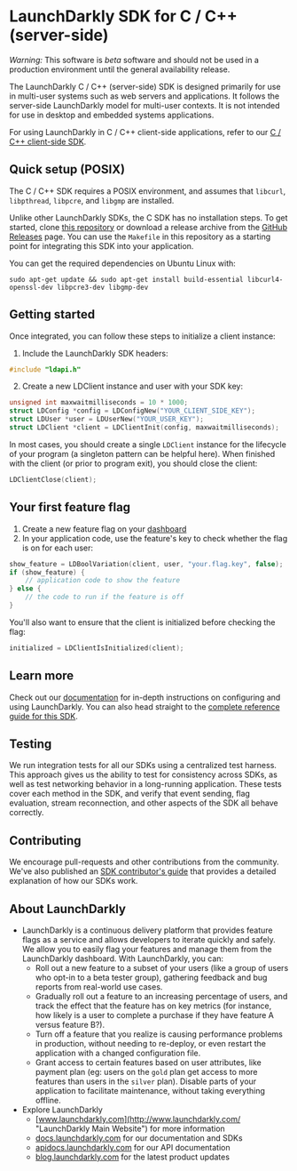 LaunchDarkly SDK for C / C++ (server-side)
===================================

*Warning:* This software is *beta* software and should not be used in a production environment until the general availability release.

The LaunchDarkly C / C++ (server-side) SDK is designed primarily for use in multi-user systems such as web servers and applications. It follows the server-side LaunchDarkly model for multi-user contexts. It is not intended for use in desktop and embedded systems applications.

For using LaunchDarkly in C / C++ client-side applications, refer to our [C / C++ client-side SDK](https://github.com/launchdarkly/c-client).

Quick setup (POSIX)
-------------------

The C / C++ SDK requires a POSIX environment, and assumes that `libcurl`, `libpthread`, `libpcre`, and `libgmp` are installed.

Unlike other LaunchDarkly SDKs, the C SDK has no installation steps. To get started, clone [this repository](https://github.com/launchdarkly/c-client-server-side) or download a release archive from the [GitHub Releases](https://github.com/launchdarkly/c-client-server-side/releases) page. You can use the `Makefile` in this repository as a starting point for integrating this SDK into your application.

You can get the required dependencies on Ubuntu Linux with:

```
sudo apt-get update && sudo apt-get install build-essential libcurl4-openssl-dev libpcre3-dev libgmp-dev
```

Getting started
---------------

Once integrated, you can follow these steps to initialize a client instance:

1. Include the LaunchDarkly SDK headers:

```C
#include "ldapi.h"
```

2. Create a new LDClient instance and user with your SDK key:

```C
unsigned int maxwaitmilliseconds = 10 * 1000;
struct LDConfig *config = LDConfigNew("YOUR_CLIENT_SIDE_KEY");
struct LDUser *user = LDUserNew("YOUR_USER_KEY");
struct LDClient *client = LDClientInit(config, maxwaitmilliseconds);
```

In most cases, you should create a single `LDClient` instance for the lifecycle of your program (a singleton pattern can be helpful here). When finished with the client (or prior to program exit), you should close the client:

```C
LDClientClose(client);
```

Your first feature flag
-----------------------

1. Create a new feature flag on your [dashboard](https://app.launchdarkly.com)
2. In your application code, use the feature's key to check whether the flag is on for each user:

```C
show_feature = LDBoolVariation(client, user, "your.flag.key", false);
if (show_feature) {
    // application code to show the feature
} else {
    // the code to run if the feature is off
}
```

You'll also want to ensure that the client is initialized before checking the flag:

```C
initialized = LDClientIsInitialized(client);
```

Learn more
-----------

Check out our [documentation](http://docs.launchdarkly.com) for in-depth instructions on configuring and using LaunchDarkly. You can also head straight to the [complete reference guide for this SDK](http://docs.launchdarkly.com/v2.0/docs/c-server-side-sdk-reference).

Testing
-------

We run integration tests for all our SDKs using a centralized test harness. This approach gives us the ability to test for consistency across SDKs, as well as test networking behavior in a long-running application. These tests cover each method in the SDK, and verify that event sending, flag evaluation, stream reconnection, and other aspects of the SDK all behave correctly.

Contributing
------------

We encourage pull-requests and other contributions from the community. We've also published an [SDK contributor's guide](http://docs.launchdarkly.com/v2.0/docs/sdk-contributors-guide) that provides a detailed explanation of how our SDKs work.

About LaunchDarkly
-----------

* LaunchDarkly is a continuous delivery platform that provides feature flags as a service and allows developers to iterate quickly and safely. We allow you to easily flag your features and manage them from the LaunchDarkly dashboard.  With LaunchDarkly, you can:
    * Roll out a new feature to a subset of your users (like a group of users who opt-in to a beta tester group), gathering feedback and bug reports from real-world use cases.
    * Gradually roll out a feature to an increasing percentage of users, and track the effect that the feature has on key metrics (for instance, how likely is a user to complete a purchase if they have feature A versus feature B?).
    * Turn off a feature that you realize is causing performance problems in production, without needing to re-deploy, or even restart the application with a changed configuration file.
    * Grant access to certain features based on user attributes, like payment plan (eg: users on the `gold` plan get access to more features than users in the `silver` plan). Disable parts of your application to facilitate maintenance, without taking everything offline.
* Explore LaunchDarkly
    * [www.launchdarkly.com](http://www.launchdarkly.com/ "LaunchDarkly Main Website") for more information
    * [docs.launchdarkly.com](http://docs.launchdarkly.com/  "LaunchDarkly Documentation") for our documentation and SDKs
    * [apidocs.launchdarkly.com](http://apidocs.launchdarkly.com/  "LaunchDarkly API Documentation") for our API documentation
    * [blog.launchdarkly.com](http://blog.launchdarkly.com/  "LaunchDarkly Blog Documentation") for the latest product updates
